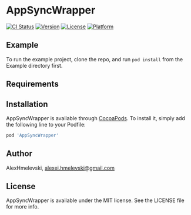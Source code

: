 # AppSyncWrapper

[![CI Status](https://img.shields.io/travis/AlexHmelevski/AppSyncWrapper.svg?style=flat)](https://travis-ci.org/AlexHmelevski/AppSyncWrapper)
[![Version](https://img.shields.io/cocoapods/v/AppSyncWrapper.svg?style=flat)](https://cocoapods.org/pods/AppSyncWrapper)
[![License](https://img.shields.io/cocoapods/l/AppSyncWrapper.svg?style=flat)](https://cocoapods.org/pods/AppSyncWrapper)
[![Platform](https://img.shields.io/cocoapods/p/AppSyncWrapper.svg?style=flat)](https://cocoapods.org/pods/AppSyncWrapper)

## Example

To run the example project, clone the repo, and run `pod install` from the Example directory first.

## Requirements

## Installation

AppSyncWrapper is available through [CocoaPods](https://cocoapods.org). To install
it, simply add the following line to your Podfile:

```ruby
pod 'AppSyncWrapper'
```

## Author

AlexHmelevski, alexei.hmelevski@gmail.com

## License

AppSyncWrapper is available under the MIT license. See the LICENSE file for more info.
